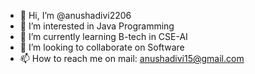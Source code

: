 - 👋 Hi, I’m @anushadivi2206
- 👀 I’m interested in Java Programming
- 🌱 I’m currently learning B-tech in CSE-AI
- 💞️ I’m looking to collaborate on Software 
- 📫 How to reach me on mail: anushadivi15@gmail.com

<!---
anushadivi2206/anushadivi2206 is a ✨ special ✨ repository because its `README.md` (this file) appears on your GitHub profile.
You can click the Preview link to take a look at your changes.
--->
